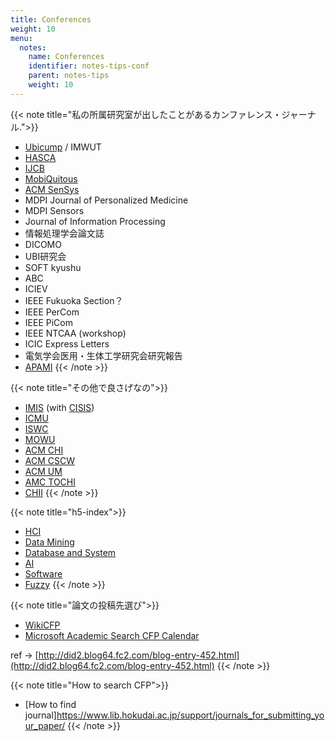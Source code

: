 ```yaml
---
title: Conferences
weight: 10
menu:
  notes:
    name: Conferences
    identifier: notes-tips-conf
    parent: notes-tips
    weight: 10
---
```

{{< note title="私の所属研究室が出したことがあるカンファレンス・ジャーナル.">}}
- [Ubicump](https://ubicomp.org/ubicomp2021/upapers/) / IMWUT
- [HASCA](http://hasca2021.hasc.jp)
- [IJCB](http://ijcb2021.iapr-tc4.org)
- [MobiQuitous](https://mobiquitous.eai-conferences.org/2021/)
- [ACM SenSys](https://sensys.acm.org/2021/)
- MDPI Journal of Personalized Medicine
- MDPI Sensors
- Journal of Information Processing
- 情報処理学会論文誌
- DICOMO
- UBI研究会
- SOFT kyushu
- ABC
- ICIEV
- IEEE Fukuoka Section？
- IEEE PerCom
- IEEE PiCom
- IEEE NTCAA (workshop)
- ICIC Express Letters
- 電気学会医用・生体工学研究会研究報告
- [APAMI](https://apami2020.org)
{{< /note >}}

{{< note title="その他で良さげなの">}}
- [IMIS](http://voyager.ce.fit.ac.jp/conf/imis/2021/) (with [CISIS](http://voyager.ce.fit.ac.jp/conf/cisis/2021/))
- [ICMU](http://www.icmu.org/icmu2021/)
- [ISWC](https://iswc.net/)
- [MOWU](https://ieeecompsac.computer.org/2021/mowu/)
- [ACM CHI](https://chi2021.acm.org)
- [ACM CSCW](https://cscw.acm.org/)
- [ACM UM](https://um.org/umap2021/)
- [AMC TOCHI](https://dl.acm.org/journal/tochi/calls-for-papers)
- [CHII](https://www.acii-conf.net/2021/)
{{< /note >}}

{{< note title="h5-index">}}
- [HCI](https://scholar.google.co.jp/citations?view_op=top_venues&hl=ja&vq=eng_humancomputerinteraction)
- [Data Mining](https://scholar.google.co.jp/citations?view_op=top_venues&hl=ja&vq=eng_datamininganalysis)
- [Database and System](https://scholar.google.co.jp/citations?view_op=top_venues&hl=ja&vq=eng_databasesinformationsystems)
- [AI](https://scholar.google.co.jp/citations?view_op=top_venues&hl=ja&vq=eng_artificialintelligence)
- [Software](https://scholar.google.co.jp/citations?view_op=top_venues&hl=ja&vq=eng_softwaresystems)
- [Fuzzy](https://scholar.google.co.jp/citations?view_op=top_venues&hl=ja&vq=eng_fuzzysystems)
{{< /note >}}

{{< note title="論文の投稿先選び">}}
- [WikiCFP](http://www.wikicfp.com/cfp/)
- [Microsoft Academic Search CFP Calendar](https://academic.microsoft.com/home)

ref -> [http://did2.blog64.fc2.com/blog-entry-452.html](http://did2.blog64.fc2.com/blog-entry-452.html)
{{< /note >}}

{{< note title="How to search CFP">}}
- [How to find journal]https://www.lib.hokudai.ac.jp/support/journals_for_submitting_your_paper/
{{< /note >}}

